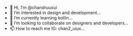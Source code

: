- 👋 Hi, I’m @chandruuxui
- 👀 I’m interested in design and development...
- 🌱 I’m currently learning kotlin...
- 💞️ I’m looking to collaborate on designers and developers...
- 📫 How to reach me IG: chan2_uiux...

<!---
chandruuxui/chandruuxui is a ✨ special ✨ repository because its `README.md` (this file) appears on your GitHub profile.
You can click the Preview link to take a look at your changes.
--->
